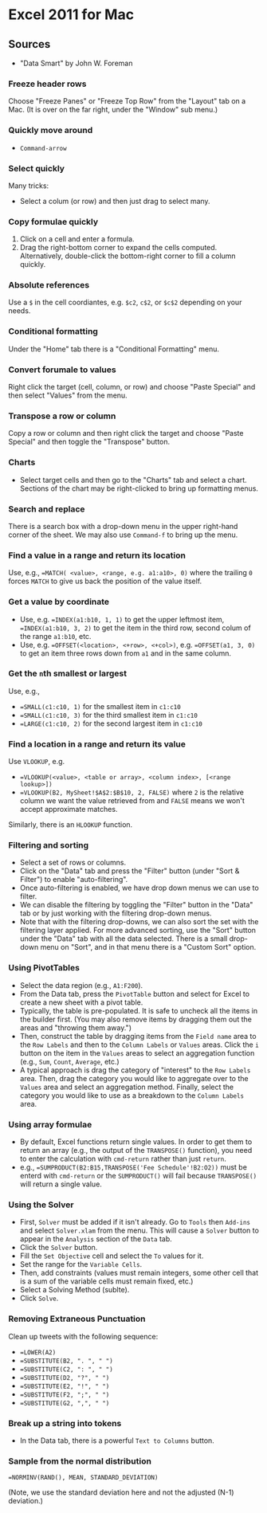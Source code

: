 
# Excel 2011 for Mac

## Sources

* "Data Smart" by John W. Foreman

### Freeze header rows

Choose "Freeze Panes" or "Freeze Top Row" from the "Layout" tab on a Mac. (It is
over on the far right, under the "Window" sub menu.)

### Quickly move around

* `Command-arrow`

### Select quickly

Many tricks:

* Select a colum (or row) and then just drag to select many.

### Copy formulae quickly

1. Click on a cell and enter a formula.
2. Drag the right-bottom corner to expand the cells computed. Alternatively, double-click
the bottom-right corner to fill a column quickly.

### Absolute references

Use a `$` in the cell coordiantes, e.g. `$c2`, `c$2`, or `$c$2` depending on your needs.

### Conditional formatting

Under the "Home" tab there is a "Conditional Formatting" menu.

### Convert forumale to values

Right click the target (cell, column, or row) and choose "Paste Special" and then select
"Values" from the menu.

### Transpose a row or column

Copy a row or column and then right click the target and choose "Paste Special" and then 
toggle the "Transpose" button.

### Charts

* Select target cells and then go to the "Charts" tab and select a chart. Sections of the
chart may be right-clicked to bring up formatting menus.

### Search and replace 

There is a search box with a drop-down menu in the upper right-hand corner of the
sheet. We may also use `Command-f` to bring up the menu.

### Find a value in a range and return its location

Use, e.g., `=MATCH( <value>, <range, e.g. a1:a10>, 0)` where the trailing `0` forces
`MATCH` to give us back the position of the value itself.

### Get a value by coordinate

* Use, e.g. `=INDEX(a1:b10, 1, 1)` to get the upper leftmost item, `=INDEX(a1:b10, 3, 2)`
to get the item in the third row, second colum of the range `a1:b10`, etc.
* Use, e.g. `=OFFSET(<location>, <+row>, <+col>)`, e.g. `=OFFSET(a1, 3, 0)` to get an
item three rows down from `a1` and in the same column.

### Get the `n`th smallest or largest

Use, e.g.,

* `=SMALL(c1:c10, 1)` for the smallest item in `c1:c10`
* `=SMALL(c1:c10, 3)` for the third smallest item in `c1:c10`
* `=LARGE(c1:c10, 2)` for the second largest item in `c1:c10`

### Find a location in a range and return its value

Use `VLOOKUP`, e.g.

* `=VLOOKUP(<value>, <table or array>, <column index>, [<range lookup>])`
* `=VLOOKUP(B2, MySheet!$A$2:$B$10, 2, FALSE)` where `2` is the relative column we
want the value retrieved from and `FALSE` means we won't accept approximate matches.

Similarly, there is an `HLOOKUP` function.

### Filtering and sorting

* Select a set of rows or columns.
* Click on the "Data" tab and press the "Filter" button (under "Sort & Filter") to 
enable "auto-filtering".
* Once auto-filtering is enabled, we have drop down menus we can use to filter.
* We can disable the filtering by toggling the "Filter" button in the "Data" tab
or by just working with the filtering drop-down menus.
* Note that with the filtering drop-downs, we can also sort the set with the
filtering layer applied. For more advanced sorting, use the "Sort" button under
the "Data" tab with all the data selected. There is a small drop-down menu on "Sort",
and in that menu there is a "Custom Sort" option.

### Using PivotTables

* Select the data region (e.g., `A1:F200`).
* From the Data tab, press the `PivotTable` button and select for Excel to create a new
sheet with a pivot table.
* Typically, the table is pre-populated. It is safe to uncheck all the items in the builder
first. (You may also remove items by dragging them out the areas and "throwing them away.")
* Then, construct the table by dragging items from the `Field name` area to the `Row Labels`
and then to the `Column Labels` or `Values` areas. Click the `i` button on the item in
the `Values` areas to select an aggregation function (e.g., `Sum`, `Count`, `Average`, etc.)
* A typical approach is drag the category of "interest" to the `Row Labels` area. Then,
drag the category you would like to aggregate over to the `Values` area and select an
aggregation method. Finally, select the category you would like to use as a breakdown to
the `Column Labels` area.

### Using array formulae

* By default, Excel functions return single values. In order to get them to return an 
array (e.g., the output of the `TRANSPOSE()` function), you need to enter the calculation
with `cmd-return` rather than just `return`.
* e.g., `=SUMPRODUCT(B2:B15,TRANSPOSE('Fee Schedule'!B2:O2))` must be enterd with 
`cmd-return` or the `SUMPRODUCT()` will fail because `TRANSPOSE()` will return a 
single value.

### Using the Solver

* First, `Solver` must be added if it isn't already. Go to `Tools` then `Add-ins`
and select `Solver.xlam` from the menu. This will cause a `Solver` button to appear in
the `Analysis` section of the `Data` tab.
* Click the `Solver` button.
* Fill the `Set Objective` cell and select the `To` values for it.
* Set the range for the `Variable Cells`.
* Then, add constraints (values must remain integers, some other cell that is a sum of the
variable cells must remain fixed, etc.)
* Select a Solving Method (sublte).
* Click `Solve`.

### Removing Extraneous Punctuation

Clean up tweets with the following sequence:

* `=LOWER(A2)`
* `=SUBSTITUTE(B2, ". ", " ")`
* `=SUBSTITUTE(C2, ": ", " ")`
* `=SUBSTITUTE(D2, "?", " ")`
* `=SUBSTITUTE(E2, "!", " ")`
* `=SUBSTITUTE(F2, ";", " ")`
* `=SUBSTITUTE(G2, ",", " ")`

### Break up a string into tokens

* In the Data tab, there is a powerful `Text to Columns` button.

### Sample from the normal distribution

    =NORMINV(RAND(), MEAN, STANDARD_DEVIATION)

(Note, we use the standard deviation here and not the adjusted (N-1) deviation.)
